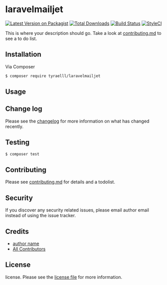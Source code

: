 # laravelmailjet

[![Latest Version on Packagist][ico-version]][link-packagist]
[![Total Downloads][ico-downloads]][link-downloads]
[![Build Status][ico-travis]][link-travis]
[![StyleCI][ico-styleci]][link-styleci]

This is where your description should go. Take a look at [contributing.md](contributing.md) to see a to do list.

## Installation

Via Composer

``` bash
$ composer require tyraelll/laravelmailjet
```

## Usage

## Change log

Please see the [changelog](changelog.md) for more information on what has changed recently.

## Testing

``` bash
$ composer test
```

## Contributing

Please see [contributing.md](contributing.md) for details and a todolist.

## Security

If you discover any security related issues, please email author email instead of using the issue tracker.

## Credits

- [author name][link-author]
- [All Contributors][link-contributors]

## License

license. Please see the [license file](license.md) for more information.

[ico-version]: https://img.shields.io/packagist/v/tyraelll/laravelmailjet.svg?style=flat-square
[ico-downloads]: https://img.shields.io/packagist/dt/tyraelll/laravelmailjet.svg?style=flat-square
[ico-travis]: https://img.shields.io/travis/tyraelll/laravelmailjet/master.svg?style=flat-square
[ico-styleci]: https://styleci.io/repos/12345678/shield

[link-packagist]: https://packagist.org/packages/tyraelll/laravelmailjet
[link-downloads]: https://packagist.org/packages/tyraelll/laravelmailjet
[link-travis]: https://travis-ci.org/tyraelll/laravelmailjet
[link-styleci]: https://styleci.io/repos/12345678
[link-author]: https://github.com/tyraelll
[link-contributors]: ../../contributors

